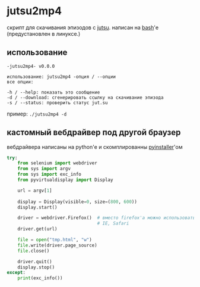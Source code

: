 # jutsu2mp4
скрипт для скачивания эпизодов с [jutsu](https://jut.su). написан на [bash](https://www.gnu.org/software/bash/)'е (предустановлен в линуксе.)

## использование
```
-jutsu2mp4- v0.0.0

использование: jutsu2mp4 -опция / --опции
все опции:

-h / --help: показать это сообщение
-d / --download: сгенерировать ссылку на скачивание эпизода
-s / --status: проверить статус jut.su
```
пример: `./jutsu2mp4 -d`

## кастомный вебдрайвер под другой браузер
вебдрайвера написаны на python'е и скомплированны [pyinstaller](https://github.com/pyinstaller/pyinstaller)'ом
```python
try:
    from selenium import webdriver
    from sys import argv
    from sys import exc_info
    from pyvirtualdisplay import Display

    url = argv[1]
    
    display = Display(visible=0, size=(800, 600))
    display.start()

    driver = webdriver.Firefox()  # вместо firefox'а можно использовать другие браузеры. список: Chrome, Edge, Firefox, 
                                  # IE, Safari
    driver.get(url)

    file = open("tmp.html", "w")
    file.write(driver.page_source)
    file.close()

    driver.quit()
    display.stop()
except:
    print(exc_info())
```
